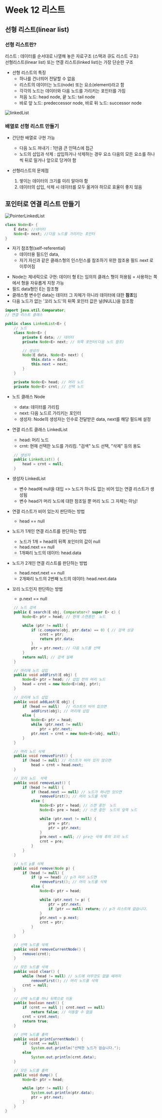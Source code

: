 # Week 12 리스트
## 선형 리스트(linear list)

### 선형 리스트란?
리스트 : 데이터를 순서대로 나열해 놓은 자료구조 (스택과 큐도 리스트 구조) <br/>
선형리스트(linear list) 또는 연결 리스트(linked list)는 가장 단순한 구조 <br/>

- 선형 리스트의 특징
    - 하나를 건너띄어 전달할 수 없음
    - 리스트의 데이터는 노드(node) 또는 요소(element)라고 함
    - 각각의 노드는 데이터와 다음 노드를 가리키는 포인터를 가짐
    - 처음 노드: head node, 끝 노드: tail node
    - 바로 앞 노드: predeccessor node, 바로 뒤 노드: successor node

![linkedList](https://steemitimages.com/DQmQRFECQN5yQNGRmwh2yEBHUGiHgVPNKmr8kbJRCYTT5jY/single-list.png)

### 배열로 선형 리스트 만들기
- 간단한 배열로 구현 가능
    - 다음 노드 꺼내기 : 1만큼 큰 인덱스에 접근
    - 노드의 삽입과 삭제 : 삽입하거나 삭제하는 경우 요소 다음의 모든 요소를 하나씩 뒤로 밀거나 앞으로 당겨야 함

- 선형리스트의 문제점
    1. 쌓이는 데이터의 크기를 미리 알아야 함
    2. 데이터의 삽입, 삭제 시 데이터를 모두 옮겨야 하므로 효율이 좋지 않음

## 포인터로 연결 리스트 만들기
![PointerLinkedList](https://www.tutorialride.com/images/data-structures/linked-list-ex.jpeg)

```JAVA
class Node<E> {
    E data; //데이터
    Node<E> next; //다음 노드를 가리키는 포인터
}
```

- 자기 참조형(self-referential)
    - 데이터용 필드인 data,
    - 자기 자신과 같은 클래스형의 인스턴스를 참조하기 위한 참조용 필드 next 로 이루어짐

* Node<E>는 제네릭으로 구현: 데이터 형 E는 임의의 클래스 형이 허용됨 = 사용하는 쪽에서 형을 자유롭게 지정 가능
* 필드 data형인 E는 참조형
* 클래스형 변수인 data는 데이터 그 자체가 아니라 데이터에 대한 **참조**임
* 다음 노드가 없는 '꼬리 노드'의 뒤쪽 포인터 값은 널(NULL)을 참조함

```JAVA
import java.util.Comparator;
// 연결 리스트 클래스

public class LinkedList<E> {
	// 노드
	class Node<E> {
		private E data;	// 데이터
		private Node<E> next; // 뒤쪽 포인터(다음 노드 참조)

		// 생성자
		Node(E data, Node<E> next) {
			this.data = data;
			this.next = next;
		}
	}

	private Node<E> head; // 머리 노드
	private Node<E> crnt; // 선택 노드
```
- 노드 클래스 Node<E>
    - data: 데이터를 가리킴
    - next: 다음 노드르 가리키는 포인터
    - 생성자: Node<E>의 생성자는 인수로 전달받은 data, next를 해당 필드에 설정

- 연결 리스트 클래스 LinkedList<E>
    - head: 머리 노드
    - crnt: 현재 선택한 노드를 가리킴. "검색" 노드 선택, "삭제" 등의 용도

```JAVA
	// 생성자
	public LinkedList() {
		head = crnt = null;
	}
```
- 생성자 LinkedList
    - 변수 head에 null을 대입 => 노드가 하나도 없는 비어 있는 연결 리스트가 생성됨
    - 변수 head가 머리 노드에 대한 참조일 뿐 머리 노드 그 자체는 아님!

- 연결 리스트가 비어 있는지 판단하는 방법
    - head == null

- 노드가 1개인 연결 리스트를 판단하는 방법
    - 노드가 1개 = head의 뒤쪽 포인터의 값이 null
    - head.next == null
    - 1개짜리 노드의 데이터: head.data

- 노드가 2개인 연결 리스트를 판단하는 방법
    - head.next.next == null
    - 2개짜리 노드의 2번째 노드의 데이터: head.next.data

- 꼬리 노드인지 판단하는 방법
    - p.next == null

```JAVA
	// 노드 검색
	public E search(E obj, Comparator<? super E> c) {
		Node<E> ptr = head; // 현재 스캔중인  노드

		while (ptr != null) {
			if (c.compare(obj, ptr.data) == 0) { // 검색 성공
				crnt = ptr;
				return ptr.data;
			}
			ptr = ptr.next; // 다음 노드를 선택
		}
		return null; // 검색 실패
	}

	// 머리에 노드 삽입
	public void addFirst(E obj) {
		Node<E> ptr = head; // 삽입 전의 머리 노드
		head = crnt = new Node<E>(obj, ptr);
	}

	// 꼬리에 노드 삽입
	public void addLast(E obj) {
		if (head == null)	// 리스트가 비어 있으면 
			addFirst(obj); // 머리에 삽입
		else {
			Node<E> ptr = head;
			while (ptr.next != null)
				ptr = ptr.next;
			ptr.next = crnt = new Node<E>(obj, null);
		}
	}

	// 머리 노드 삭제
	public void removeFirst() {
		if (head != null) // 리스트가 비어 있지 않으면
			head = crnt = head.next;
	}

	// 꼬리 노드  삭제
	public void removeLast() {
		if (head != null) {
			if (head.next == null) // 노드가 하나만 있으면
				removeFirst(); // 머리 노드를 삭제
			else {
				Node<E> ptr = head;	// 스캔 중인  노드
				Node<E> pre = head;	// 스캔 중인  노드의 앞쪽 노드

				while (ptr.next != null) {
					pre = ptr;
					ptr = ptr.next;
				}
				pre.next = null; // pre는 삭제 후의 꼬리 노드
				crnt = pre;
			}
		}
	}

	// 노드 p를 삭제
	public void remove(Node p) {
		if (head != null) {
			if (p == head) // p가 머리 노드면
				removeFirst(); // 머리 노드를 삭제
			else {
				Node<E> ptr = head;

				while (ptr.next != p) {
					ptr = ptr.next;
					if (ptr == null) return; // p가 리스트에 없습니다.  
				}
				ptr.next = p.next;
				crnt = ptr;
			}
		}
	}

	// 선택 노드를 삭제
	public void removeCurrentNode() {
		remove(crnt);
	}

	// 모든 노드를 삭제
	public void clear() {
		while (head != null) // 노드에 아무것도 없을 때까지
			removeFirst(); // 머리 노드를 삭제
		crnt = null;
	}

	// 선택 노드를 하나 뒤쪽으로 이동
	public boolean next() {
		if (crnt == null || crnt.next == null)
			return false; // 이동할 수 없음
		crnt = crnt.next;
		return true;
	}

	// 선택 노드를 출력
	public void printCurrentNode() {
		if (crnt == null)
			System.out.println("선택한 노드가 없습니다.");
		else
			System.out.println(crnt.data);
	}

	// 모든 노드를 출력
	public void dump() {
		Node<E> ptr = head;

		while (ptr != null) {
			System.out.println(ptr.data);
			ptr = ptr.next;
		}
	}
}
```
